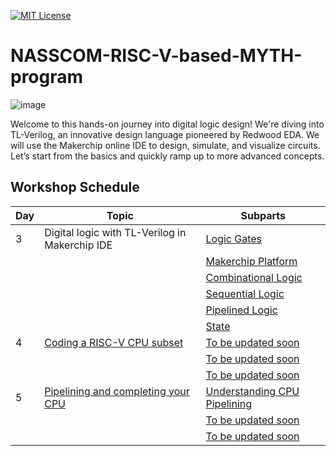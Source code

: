 [![MIT License](https://img.shields.io/badge/License-MIT-green.svg)](https://choosealicense.com/licenses/mit/)

# NASSCOM-RISC-V-based-MYTH-program


![image](https://github.com/user-attachments/assets/42b767e9-1c74-48ed-a57a-872861d16ed9)

Welcome to this hands-on journey into digital logic design! We're diving into TL-Verilog, an innovative design language pioneered by Redwood EDA. We will use the Makerchip online IDE to design, simulate, and visualize circuits. Let’s start from the basics and quickly ramp up to more advanced concepts.

## Workshop Schedule



| Day | Topic                                    | Subparts                              |
| --- | ---------------------------------------- | ------------------------------------- |
| 3   | Digital logic with TL-Verilog in Makerchip IDE | [Logic Gates](https://github.com/AnoushkaTripathi/NASSCOM-RISC-V-based-MYTH-program/blob/main/Logicgates.md)  |
|     |                                          | [Makerchip Platform](https://github.com/AnoushkaTripathi/NASSCOM-RISC-V-based-MYTH-program/blob/main/Makerchip_platform.md)    |
|     |                                          | [Combinational Logic](https://github.com/AnoushkaTripathi/NASSCOM-RISC-V-based-MYTH-program/blob/main/Combinational_ckts.md) |
|     |                                          | [Sequential Logic](https://example.com/day3-part4) |
|     |                                          | [Pipelined Logic](https://example.com/day3-part5) |
|     |                                          | [State](https://example.com/day3-part6) |
| 4   | [Coding a RISC-V CPU subset](https://example.com/day4)  | [To be updated soon](https://example.com/day4-part1)      |
|     |                                          | [To be updated soon](https://example.com/day4-part2) |
|     |                                          | [To be updated soon](https://example.com/day4-part3)      |
| 5   | [Pipelining and completing your CPU](https://example.com/day5)  | [Understanding CPU Pipelining](https://example.com/day5-part1) |
|     |                                          | [To be updated soon](https://example.com/day5-part2)      |
|     |                                          | [To be updated soon](https://example.com/day5-part3)       |

